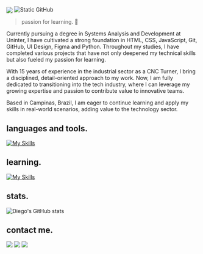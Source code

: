 <img align="center" src="https://capsule-render.vercel.app/api?type=venom&height=300&color=89E4D2&text=Hi,%20I’m%20Diego%20Espelho&fontSize=60&animation=twinkling&fontColor=5967F7&textBg=false&desc=Nice%20to%20meet%20you!&descAlign=50&descAlignY=66"/>

<img src="https://img.shields.io/static/v1?label=About&message=Diego%20Espelho&color=5967F7&labelColor=000000&style=for-the-badge&logo=GitHub" alt="Static GitHub">

> passion for learning. 🧠

Currently pursuing a degree in Systems Analysis and Development at Uninter, I have cultivated a strong foundation in HTML, CSS, JavaScript, Git, GitHub, UI Design, Figma and Python. Throughout my studies, I have completed various projects that have not only deepened my technical skills but also fueled my passion for learning.

With 15 years of experience in the industrial sector as a CNC Turner, I bring a disciplined, detail-oriented approach to my work. Now, I am fully dedicated to transitioning into the tech industry, where I can leverage my growing expertise and passion to contribute value to innovative teams.

Based in Campinas, Brazil, I am eager to continue learning and apply my skills in real-world scenarios, adding value to the technology sector.

## languages and tools.
[![My Skills](https://skillicons.dev/icons?i=html,css,js,nodejs,python,git,github,figma)](https://skillicons.dev)

## learning.
[![My Skills](https://skillicons.dev/icons?i=typescript,react,flutter,dart)](https://skillicons.dev)

## stats.
![Diego's GitHub stats](https://github-readme-stats.vercel.app/api?username=diegoespelho\&bg_color=30,89E4D2,5967F7\&show_icons=true\&title_color=fff\&text_color=fff)

## contact me.
<a href="https://www.linkedin.com/in/diegoespelho-dev" target="_blank"><img src="https://img.shields.io/badge/-LinkedIn-5967F7?style=for-the-badge&logo=linkedin&logoColor=89E4D2" target="_blank"></a>
<a href="https://instagram.com/diegoespelho_" target="_blank"><img src="https://img.shields.io/badge/-Instagram-5967F7?style=for-the-badge&logo=instagram&logoColor=89E4D2" target="_blank"></a>
<a href="mailto:diego.espelho@gmail.com"> <img src="https://img.shields.io/badge/-Gmail-5967F7?style=for-the-badge&logo=gmail&logoColor=89E4D2" target="_blank"></a>
